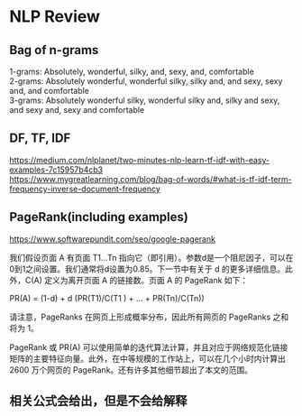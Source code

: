 NLP Review
=================
Bag of n-grams
--------
1-grams: Absolutely, wonderful, silky, and, sexy, and, comfortable  
2-grams: Absolutely wonderful, wonderful silky, silky and, and sexy, sexy and, and comfortable  
3-grams: Absolutely wonderful silky, wonderful silky and, silky and sexy, and sexy and, sexy and comfortable


DF, TF, IDF
---------------
https://medium.com/nlplanet/two-minutes-nlp-learn-tf-idf-with-easy-examples-7c15957b4cb3  
https://www.mygreatlearning.com/blog/bag-of-words/#what-is-tf-idf-term-frequency-inverse-document-frequency

PageRank(including examples)  
---------------
https://www.softwarepundit.com/seo/google-pagerank

我们假设页面 A 有页面 T1...Tn 指向它（即引用​​）。参数d是一个阻尼因子，可以在0到1之间设置。我们通常将d设置为0.85。下一节中有关于 d 的更多详细信息。此外，C(A) 定义为离开页面 A 的链接数。页面 A 的 PageRank 如下：

PR(A) = (1-d) + d (PR(T1)/C(T1 ) + ... + PR(Tn)/C(Tn))

请注意，PageRanks 在网页上形成概率分布，因此所有网页的 PageRanks 之和将为 1。

PageRank 或 PR(A) 可以使用简单的迭代算法计算，并且对应于网络规范化链接矩阵的主要特征向量。此外，在中等规模的工作站上，可以在几个小时内计算出 2600 万个网页的 PageRank。还有许多其他细节超出了本文的范围。

相关公式会给出，但是不会给解释
---------
